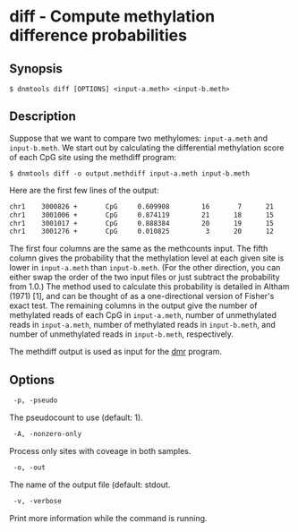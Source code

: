 # diff - Compute methylation difference probabilities

## Synopsis
```console
$ dnmtools diff [OPTIONS] <input-a.meth> <input-b.meth>
```

## Description

Suppose that we want to compare two methylomes: `input-a.meth` and
`input-b.meth`. We start out by calculating the differential
methylation score of each CpG site using the methdiff program:

```console
$ dnmtools diff -o output.methdiff input-a.meth input-b.meth
```

Here are the first few lines of the output:

```txt
chr1    3000826 +       CpG     0.609908        16       7      21      11
chr1    3001006 +       CpG     0.874119        21      18      15      22
chr1    3001017 +       CpG     0.888384        20      19      15      25
chr1    3001276 +       CpG     0.010825         3      20      12      16
```

The first four columns are the same as the methcounts input. The fifth
column gives the probability that the methylation level at each given
site is lower in `input-a.meth` than `input-b.meth`. (For the other
direction, you can either swap the order of the two input files or
just subtract the probability from 1.0.) The method used to calculate
this probability is detailed in Altham (1971) [1], and can be thought
of as a one-directional version of Fisher's exact test. The remaining
columns in the output give the number of methylated reads of each CpG
in `input-a.meth`, number of unmethylated reads in `input-a.meth`,
number of methylated reads in `input-b.meth`, and number of
unmethylated reads in `input-b.meth`, respectively.

The methdiff output is used as input for the [dmr](../dmr) program.

## Options

```txt
 -p, -pseudo
```
The pseudocount to use (default: 1).

```txt
 -A, -nonzero-only
```
Process only sites with coveage in both samples.

```txt
 -o, -out
```
The name of the output file (default: stdout.

```txt
 -v, -verbose
```
Print more information while the command is running.
